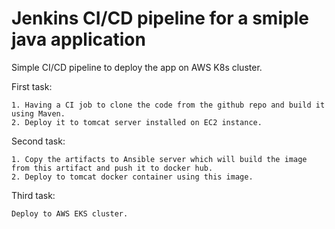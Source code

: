 
# Jenkins CI/CD pipeline for a smiple java application

Simple CI/CD pipeline to deploy the app on AWS K8s cluster.

First task:

    1. Having a CI job to clone the code from the github repo and build it using Maven.
    2. Deploy it to tomcat server installed on EC2 instance.

Second task:

    1. Copy the artifacts to Ansible server which will build the image from this artifact and push it to docker hub.
    2. Deploy to tomcat docker container using this image.

Third task:

    Deploy to AWS EKS cluster.

